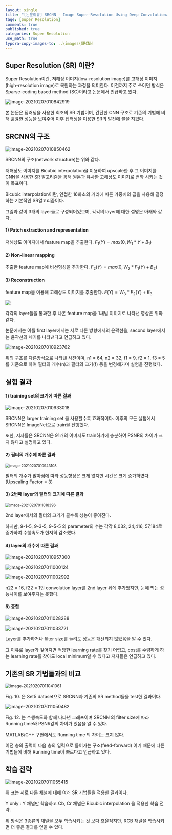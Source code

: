 ```yaml
---
layout: single
title: "[논문리뷰] SRCNN - Image Super-Resolution Using Deep Convolutional Networks"
tage: [Super Resolution]
comments: true
published: true
categories: Super Resolution
use_math: true
typora-copy-images-to: ..\images\SRCNN
---
```




## Super Resolution (SR) 이란?

Super Resolution이란, 저해상 이미지(low-resolution image)를 고해상 이미지(high-resolution image)로 복원하는 과정을 의미한다. 이전까지 주로 쓰이던 방식은 Sparse-coding based method (SC)이라고 논문에서 언급하고 있다.

![image-20210207010842919](/images/SRCNN/image-20210207010842919.png)

본 논문은 딥러닝을 사용한 최초의 SR 기법이며, 간단한 CNN 구조로 기존의 기법에 비해 훌륭한 성능을 보여주어 이후 딥러닝을 이용한 SR의 발전에 불을 지폈다.





## SRCNN의 구조



![image-20210207010850462](/images/SRCNN/image-20210207010850462.png)



SRCNN의 구조(network structure)는 위와 같다. 

저해상도 이미지를 Bicubic interpolation을 이용하여 upscale한 후 그 이미지를 CNN을 사용한 SR 알고리즘을 통해 원본과 유사한 고해상도 이미지로 변화 시키는 것이 목표이다.

Bicubic interpolation이란, 인접한 16화소의 거리에 따른 가중치의 곱을 사용해 결정하는 기본적인 SR알고리즘이다.



그림과 같이 3개의 layer들로 구성되어있으며, 각각의 layer에 대한 설명은 아래와 같다.



#### 1) **Patch extraction and representation**

저해상도 이미지에서 feature map을 추출한다.
$F_1(Y) = max(0,W_1*Y+B_1)$


#### 2) **Non-linear mapping**

추출한 feature map에 비선형성을 추가한다.
$F_2(Y) = max(0,W_2*F_1(Y)+B_2)$



#### 3) **Reconstruction**

feature map을 이용해 고해상도 이미지를 추출한다.
$F(Y) = W_3*F_2(Y)+B_3$



![](/images/SRCNN/image-20210207010901807.png)



각각의 layer들을 통과한 후 나온 feature map을 1채널 이미지로 나타낸 영상은 위와 같다. 

논문에서는 이를 first layer에서는 서로 다른 방향에서의 윤곽선을, second layer에서는 윤곽선의 세기를 나타낸다고 언급하고 있다.



![image-20210207010923762](/images/SRCNN/image-20210207010923762.png)



위의 구조를 다른방식으로 나타낸 사진이며, n1 = 64, n2 = 32, f1 = 9, f2 = 1, f3 = 5 를 기준으로 하여 필터의 개수(n)과 필터의 크기(f) 등을 변경해가며 실험을 진행했다.



## 실험 결과



#### 1) training set의 크기에 따른 결과



![image-20210207010933018](/images/SRCNN/image-20210207010933018.png)



SRCNN은 larger training set 을 사용할수록 효과적이다. 이후의 모든 실험에서 SRCNN은 ImageNet으로 train을 진행했다.

또한, 저자들은 SRCNN은 91개의 이미지도 train하기에 충분하여 PSNR의 차이가 크지 않다고 설명하고 있다.



#### 2) 필터의 개수에 따른 결과



<img src="/images/SRCNN/image-20210207010943108.png" alt="image-20210207010943108" style="zoom:80%;" />



필터의 개수가 많아짐에 따라 성능향상은 크게 없지만 시간은 크게 증가하였다. (Upscaling Factor = 3)



#### 3) 2번째 layer의 필터의 크기에 따른 결과



<img src="/images/SRCNN/image-20210207011018396.png" alt="image-20210207011018396" style="zoom:80%;" />



2nd layer에서의 필터의 크기가 클수록 성능이 좋아진다.

하지만, 9-1-5, 9-3-5, 9-5-5 의 parameter의 수는 각각 8,032, 24,416, 57,184로 증가하여 수행속도가 현저히 감소했다.



#### 4) layer의 개수에 따른 결과



![image-20210207010957300](/images/SRCNN/image-20210207010957300.png)

![image-20210207011000124](/images/SRCNN/image-20210207011000124.png)

![image-20210207011002992](/images/SRCNN/image-20210207011002992.png)



n22 = 16, f22 = 1인 convolution layer를 2nd layer 뒤에 추가했지만, 눈에 띄는 성능차이를 보여주지는 못했다.



#### 5) 종합



![image-20210207011028288](/images/SRCNN/image-20210207011028288.png)

![image-20210207011033721](/images/SRCNN/image-20210207011033721.png)



Layer를 추가하거나 filter size를 늘려도 성능은 개선되지 않았음을 알 수 있다. 

그 이유로 layer가 깊어지면 적당한 learning rate를 찾기 어렵고, cost를 수렴하게 하는 learning rate를 찾아도 local minimum일 수 있다고 저자들은 언급하고 있다.





## 기존의 SR 기법들과의 비교

<img src="/images/SRCNN/image-20210207011041061.png" alt="image-20210207011041061" style="zoom:90%;" />



Fig. 10. 은 Set5 dataset으로 SRCNN과 기존의 SR method들을 test한 결과이다.



![image-20210207011050482](/images/SRCNN/image-20210207011050482.png)



Fig. 12. 는 수행속도와 함께 나타낸 그래프이며 SRCNN 의 filter size에 따라 Running time와 PSNR값의 차이가 있음을 알 수 있다.

MATLAB/C++ 구현에서도 Running time 의 차이는 크지 않다.

이전 층의 출력이 다음 층의 입력으로 들어가는 구조(feed-forward) 이기 때문에 다른 기법들에 비해 Running time이 빠르다고 언급하고 있다.



## 학습 전략



![image-20210207011055415](/images/SRCNN/image-20210207011055415.png)



위 표는 서로 다른 채널에 대해 여러 SR 기법들을 적용한 결과이다.

Y only : Y 채널만 학습하고 Cb, Cr 채널은 Bicubic interpolation 을 적용한 학습 전략.

위 방식은 3종류의 채널을 모두 학습시키는 것 보다 효율적지만, RGB 채널을 학습시키면 더 좋은 결과를 얻을 수 있다.
